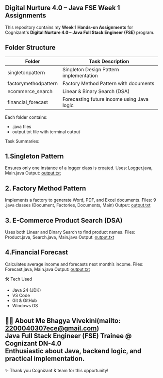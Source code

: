 ## Digital Nurture 4.0 – Java FSE Week 1 Assignments
This repository contains my **Week 1 Hands-on Assignments** for Cognizant's **Digital Nurture 4.0 – Java Full Stack Engineer (FSE)** program.

## Folder Structure

| Folder                | Task Description                          |
|-----------------------|-------------------------------------------|
| singletonpattern      | Singleton Design Pattern implementation   |
| factorymethodpattern  | Factory Method Pattern with documents     |
| ecommerce_search      | Linear & Binary Search (DSA)              |
| financial_forecast    | Forecasting future income using Java logic|

Each folder contains:
- .java files
- output.txt file with terminal output

Task Summaries:
## 1.Singleton Pattern
Ensures only one instance of a logger class is created.
Uses: Logger.java, Main.java
Output: [output.txt](singletonpattern/output.txt)

## 2. Factory Method Pattern
Implements a factory to generate Word, PDF, and Excel documents.
Files: 9 .java classes (Document, Factories, Documents, Main)
Output: [output.txt](factorymethodpattern/output.txt)

## 3. E-Commerce Product Search (DSA)
Uses both Linear and Binary Search to find product names.
Files: Product.java, Search.java, Main.java
Output: [output.txt](ecommerce_search/output.txt)

## 4.Financial Forecast
Calculates average income and forecasts next month’s income.
Files: Forecast.java, Main.java
Output: [output.txt](financial_forecast/output.txt)

🛠 Tech Used
- Java 24 (JDK)
- VS Code
- Git & GitHub
- Windows OS

🙋‍♀️ About Me
**Bhagya Vivekini(mailto: 2200040307ece@gmail.com)**  
Java Full Stack Engineer (FSE) Trainee @ Cognizant DN-4.0  
Enthusiastic about Java, backend logic, and practical implementation.
---
✨ Thank you Cognizant & team for this opportunity!
